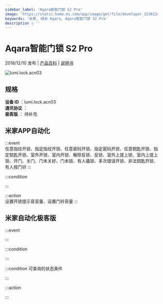 ```yaml
---
sidebar_label: 'Aqara智能门锁 S2 Pro'
image: 'https://static.home.mi.com/app/image/get/file/developer_15361340389jk8xlzn.png'
keywords: '米家, 绿米 Aqara, Aqara智能门锁 S2 Pro'
description : ''
---
```

# Aqara智能门锁 S2 Pro

2018/12/10 发布 | [产品百科](https://home.mi.com/webapp/content/baike/product/index.html?model=lumi.lock.acn03/) | [说明书](https://home.mi.com/views/introduction.html?model=lumi.lock.acn03&region=cn)

![lumi.lock.acn03](https://static.home.mi.com/app/image/get/file/developer_15361340389jk8xlzn.png)

## 规格  
> 
**设备 ID** ：lumi.lock.acn03  
**通讯协议** ：  
**极客版**  ： 待补充 


## 米家APP自动化  

:::event  
任意指纹开锁、指定指纹开锁、任意密码开锁、指定密码开锁、任意钥匙开锁、指定钥匙开锁、室外开锁、室内开锁、解除反锁、反锁、室外上提上锁、室内上提上锁、开门、关门、门未关好、门未锁、有人撬锁、多次错误开锁、非法钥匙开锁、有人按门铃
:::

:::condition  

:::

:::action   
设置开锁提示音音量、设置门铃音量
:::

## 米家自动化极客版  

:::event  

:::

:::condition  

:::

:::condition 可查询的状态条件  

:::

:::action  

:::

        
